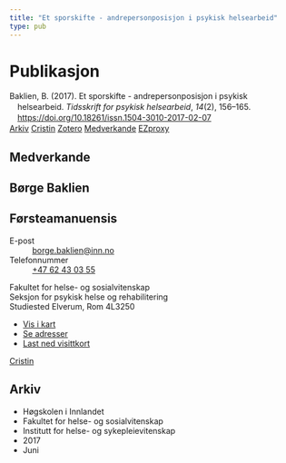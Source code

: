 ```yaml
---
title: "Et sporskifte - andrepersonposisjon i psykisk helsearbeid"
type: pub
---
```

<h1>Publikasjon</h1>
<article id="csl-bib-container-IXKHHCRC" class="csl-bib-container">
  <div class="csl-bib-body" style="line-height: 1.35; padding-left: 1em; text-indent:-1em;">
  <div class="csl-entry">Baklien, B. (2017). Et sporskifte - andrepersonposisjon i psykisk helsearbeid. <i>Tidsskrift for psykisk helsearbeid</i>, <i>14</i>(2), 156&#x2013;165. <a href="https://doi.org/10.18261/issn.1504-3010-2017-02-07">https://doi.org/10.18261/issn.1504-3010-2017-02-07</a></div>
</div>
  <div class="csl-bib-buttons">
    <a href="#taxonomy-article-IXKHHCRC" class="csl-bib-button">Arkiv</a>
    <a href="https://app.cristin.no/results/show.jsf?id=1474880" alt="Cristin URL" class="csl-bib-button">Cristin</a>
    <a href="http://zotero.org/groups/5022929/items/IXKHHCRC" alt="Zotero URL" class="csl-bib-button">Zotero</a>
    <a href="#contributors-article-IXKHHCRC" class="csl-bib-button">Medverkande</a>
    <a href="http://ezproxy.inn.no/login?url=https://doi.org/10.18261/issn.1504-3010-2017-02-07" class="csl-bib-button">EZproxy</a>
  </div>
  <div id="csl-bib-meta-container-IXKHHCRC"></div>
</article>
<div id="csl-bib-meta-IXKHHCRC" class="csl-bib-meta">
  <article id="contributors-article-IXKHHCRC" class="contributors-article">
    <h1>Medverkande</h1>
    <div class="personas">
<div class="vrtx-hinn-person-card">
<div class="photo">
<i class="lar la-user-circle missing-person"></i>
</div>
<div class="info">
<hgroup><h1>Børge Baklien</h1>
<h2>Førsteamanuensis</h2>
</hgroup><dl>
<dt>E-post</dt>
<dd>
<a href="mailto:borge.baklien@inn.no">borge.baklien@inn.no</a>
</dd>
<dt>Telefonnummer</dt>
<dd><a href="tel:+4762430355">
+47 62 43 03 55
</a></dd>
</dl>
<p>
Fakultet for helse- og sosialvitenskap<br>
Seksjon for psykisk helse og rehabilitering<br>
Studiested Elverum,
Rom 4L3250
</p>
<ul class="vrtx-hinn-links">
<li><a href="https://www.google.com/maps?q=60.88177,11.53669">Vis i kart</a></li>
<li><a href="https://www.inn.no/finn-en-ansatt/borge-baklien.html#vrtx-hinn-addresses">Se adresser</a></li>
<li><a href="https://www.inn.no/finn-en-ansatt/borge-baklien.html?vrtx=vcf">Last ned visittkort</a></li>
</ul>
</div>
</div>
<a href="https://app.cristin.no/persons/show.jsf?id=319772" alt="Cristin URL" class="personas-cristin">Cristin</a>
</div>
  </article>
  <article id="taxonomy-article-IXKHHCRC" class="taxonomy-article">
    <h1>Arkiv</h1>
    <ul>
      <li>Høgskolen i Innlandet</li>
      <li>Fakultet for helse- og sosialvitenskap</li>
      <li>Institutt for helse- og sykepleievitenskap</li>
      <li>2017</li>
      <li>Juni</li>
    </ul>
  </article>
</div>
